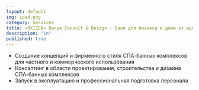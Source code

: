 ```yaml
---
layout: default
img: ipad.png
category: Services
title: «OXIZEN» Banya Consult & Design - Баня для бизнеса и дома от идеи до воплощения
description: "\n"
published: true
---
```


- Создание концепций и фирменного стиля СПА-банных комплексов для частного и коммерческого использования
- Консалтинг в области проектирования, строительства и дизайна СПА-банных комплексов
- Запуск в эксплуатацию и профессиональная подготовка персонала
